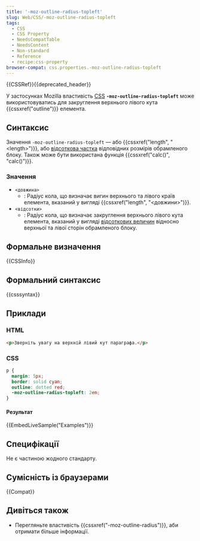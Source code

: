 ```yaml
---
title: '-moz-outline-radius-topleft'
slug: Web/CSS/-moz-outline-radius-topleft
tags:
  - CSS
  - CSS Property
  - NeedsCompatTable
  - NeedsContent
  - Non-standard
  - Reference
  - recipe:css-property
browser-compat: css.properties.-moz-outline-radius-topleft
---
```


{{CSSRef}}{{deprecated_header}}

У застосунках Mozilla властивість [CSS](/uk/docs/Web/CSS) **`-moz-outline-radius-topleft`** може використовуватись для закруглення верхнього лівого кута {{cssxref("outline")}} елемента.

## Синтаксис

Значення `-moz-outline-radius-topleft` &mdash; або {{cssxref("length", "&lt;length&gt;")}}, або [відсоткова частка](/uk/docs/Web/CSS/percentage) відповідних розмірів обрамленого блоку. Також може бути використана функція {{cssxref("calc()", "calc()")}}.

### Значення

- `<довжина>`
  - : Радіус кола, що визначає вигин верхнього та лівого країв елемента, вказаний у вигляді {{cssxref("length", "&lt;довжини&gt;")}}.
- `<відсотки>`
  - : Радіус кола, що визначає закруглення верхнього лівого кута елемента, вказаний у вигляді [відсоткових величин](/uk/docs/Web/CSS/percentage) відносно верхньої та лівої сторін обрамленого блоку.

## Формальне визначення

{{CSSInfo}}

## Формальний синтаксис

{{csssyntax}}

## Приклади

### HTML

```html
<p>Зверніть увагу на верхній лівий кут параграфа.</p>
```

### CSS

```css
p {
  margin: 5px;
  border: solid cyan;
  outline: dotted red;
  -moz-outline-radius-topleft: 2em;
}
```

#### Результат

{{EmbedLiveSample("Examples")}}

## Специфікації

Не є частиною жодного стандарту.

## Сумісність із браузерами

{{Compat}}

## Дивіться також

- Перегляньте властивість {{cssxref("-moz-outline-radius")}}, аби отримати більше інформації.
